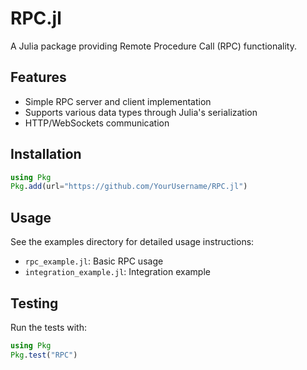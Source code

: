 # RPC.jl

A Julia package providing Remote Procedure Call (RPC) functionality.

## Features

- Simple RPC server and client implementation
- Supports various data types through Julia's serialization
- HTTP/WebSockets communication

## Installation

```julia
using Pkg
Pkg.add(url="https://github.com/YourUsername/RPC.jl")
```

## Usage

See the examples directory for detailed usage instructions:
- `rpc_example.jl`: Basic RPC usage
- `integration_example.jl`: Integration example

## Testing

Run the tests with:

```julia
using Pkg
Pkg.test("RPC")
```
